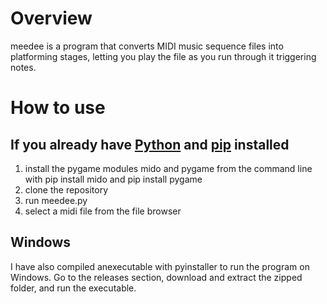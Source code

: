 # Overview
meedee is a program that converts MIDI music sequence files into platforming stages, letting you play the file as you run through it triggering notes.

# How to use
## If you already have [Python](https://www.python.org/) and [pip](https://pypi.org/project/pip/) installed
1. install the pygame modules mido and pygame from the command line with pip install mido and pip install pygame
1. clone the repository 
1. run meedee.py
1. select a midi file from the file browser
## Windows
I have also compiled anexecutable with pyinstaller to run the program on Windows. Go to the releases section, download and extract the zipped folder, and run the executable.
